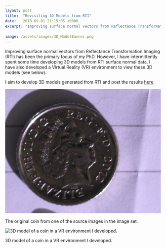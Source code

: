 ```yaml
---
layout: post
title:  "Revisiting 3D Models from RTI"
date:   2018-09-01 21:15:05 +0000
excerpt: "Improving surface normal vectors from Reflectance Transformation Imaging (RTI) has been the primary focus of my PhD. However, I have intermittently spent some time developing 3D models"

image: /assets/images/3D_ModelBanner.png
---
```

Improving surface normal vectors from Reflectance Transformation Imaging (RTI) has been the primary focus of my PhD. 
However, I have intermittently spent some time developing 3D models from RTI surface normal data.
I have also developed a Virtual Reality (VR) environment to view these 3D models (see below).

I aim to develop 3D models generated from RTI and post the results [here][models-link].


![The original coin from one of the source images in the image set.](/assets/images/IMG_0817.jpg)
 
The original coin from one of the source images in the image set.


![3D model of a coin in a VR environment I developed.](/assets/images/3D_coin.gif)
 
3D model of a coin in a VR environment I developed.




[models-link]: https://spaceexe.org/conf/2018/

